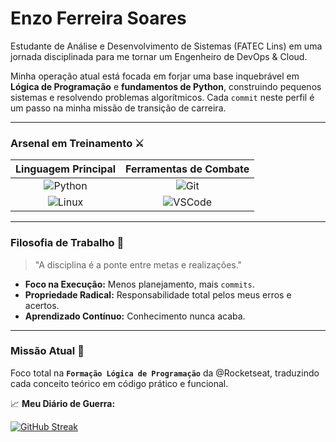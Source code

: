 # Enzo Ferreira Soares

Estudante de Análise e Desenvolvimento de Sistemas (FATEC Lins) em uma jornada disciplinada para me tornar um Engenheiro de DevOps & Cloud.

Minha operação atual está focada em forjar uma base inquebrável em **Lógica de Programação** e **fundamentos de Python**, construindo pequenos sistemas e resolvendo problemas algorítmicos. Cada `commit` neste perfil é um passo na minha missão de transição de carreira.

---

###  Arsenal em Treinamento ⚔️

| Linguagem Principal | Ferramentas de Combate |
| :---: | :---: |
| ![Python](https://img.shields.io/badge/Python-3776AB?style=for-the-badge&logo=python&logoColor=white) | ![Git](https://img.shields.io/badge/GIT-E44C30?style=for-the-badge&logo=git&logoColor=white) |
| ![Linux](https://img.shields.io/badge/Linux-FCC624?style=for-the-badge&logo=linux&logoColor=black) | ![VSCode](https://img.shields.io/badge/VSCode-0078D4?style=for-the-badge&logo=visual%20studio%20code&logoColor=white) |

---

### Filosofia de Trabalho 🧠

> "A disciplina é a ponte entre metas e realizações."

-   **Foco na Execução:** Menos planejamento, mais `commits`.
-   **Propriedade Radical:** Responsabilidade total pelos meus erros e acertos.
-   **Aprendizado Contínuo:** Conhecimento nunca acaba.

---

### Missão Atual 🎯

Foco total na **`Formação Lógica de Programação`** da @Rocketseat, traduzindo cada conceito teórico em código prático e funcional.

📈 **Meu Diário de Guerra:**

[![GitHub Streak](https://streak-stats.demolab.com?user=enzosoaresdev&theme=dark&border_radius=5&date_format=j%20M%5B%20Y%5D)](https://git.io/streak-stats)
